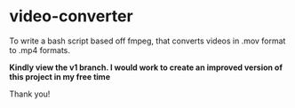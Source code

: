 # video-converter
To write a bash script based off fmpeg, that converts videos in .mov format to .mp4 formats.

**Kindly view the v1 branch. I would work to create an improved version of this project in my free time**

Thank you!
